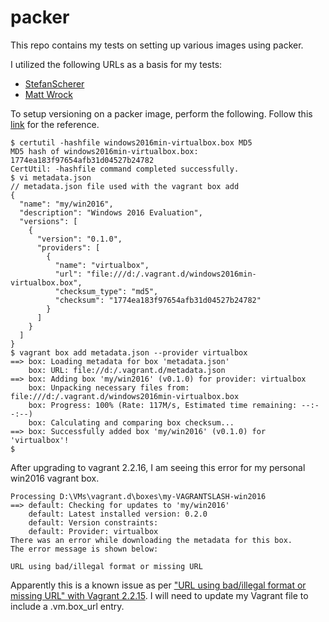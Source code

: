 # packer
This repo contains my tests on setting up various images using packer.


I utilized the following URLs as a basis for my tests:
* [StefanScherer](https://github.com/StefanScherer/packer-windows)
* [Matt Wrock](https://github.com/mwrock/packer-templates)


To setup versioning on a packer image, perform the following. Follow this [link](https://stackoverflow.com/questions/38056018/how-do-i-set-the-version-of-vagrant-box-created-with-vmware-fusion-using-a-meta) for the reference.
```
$ certutil -hashfile windows2016min-virtualbox.box MD5
MD5 hash of windows2016min-virtualbox.box:
1774ea183f97654afb31d04527b24782
CertUtil: -hashfile command completed successfully.
$ vi metadata.json
// metadata.json file used with the vagrant box add
{
  "name": "my/win2016",
  "description": "Windows 2016 Evaluation",
  "versions": [
    {
      "version": "0.1.0",
      "providers": [
        {
          "name": "virtualbox",
          "url": "file:///d:/.vagrant.d/windows2016min-virtualbox.box",
          "checksum_type": "md5",
          "checksum": "1774ea183f97654afb31d04527b24782"
        }
      ]
    }
  ]
}
$ vagrant box add metadata.json --provider virtualbox
==> box: Loading metadata for box 'metadata.json'
    box: URL: file://d:/.vagrant.d/metadata.json
==> box: Adding box 'my/win2016' (v0.1.0) for provider: virtualbox
    box: Unpacking necessary files from: file:///d:/.vagrant.d/windows2016min-virtualbox.box
    box: Progress: 100% (Rate: 117M/s, Estimated time remaining: --:--:--)
    box: Calculating and comparing box checksum...
==> box: Successfully added box 'my/win2016' (v0.1.0) for 'virtualbox'!
$
```

After upgrading to vagrant 2.2.16, I am seeing this error for my personal win2016 vagrant box.
```
Processing D:\VMs\vagrant.d\boxes\my-VAGRANTSLASH-win2016
==> default: Checking for updates to 'my/win2016'
    default: Latest installed version: 0.2.0
    default: Version constraints:
    default: Provider: virtualbox
There was an error while downloading the metadata for this box.
The error message is shown below:

URL using bad/illegal format or missing URL
```

Apparently this is a known issue as per ["URL using bad/illegal format or missing URL" with Vagrant 2.2.15](https://github.com/hashicorp/vagrant/issues/12320). I will need to update my Vagrant file to include a .vm.box_url entry.
